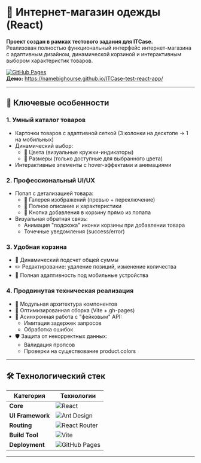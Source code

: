 # 🧥 Интернет-магазин одежды (React)

**Проект создан в рамках тестового задания для ITCase.**  
Реализован полностью функциональный интерфейс интернет-магазина с адаптивным дизайном, динамической корзиной и интерактивным выбором характеристик товаров.

[![GitHub Pages](https://img.shields.io/badge/Demo-ITCase_Test_App-009688?style=flat&logo=github)](https://namebighourse.github.io/ITCase-test-react-app/)  
**Демо:** https://namebighourse.github.io/ITCase-test-react-app/

---

## 🌟 Ключевые особенности

### 1. **Умный каталог товаров**
- Карточки товаров с адаптивной сеткой (3 колонки на десктопе → 1 на мобильных)
- Динамический выбор:
  - 🎨 Цвета (визуальные кружки-индикаторы)
  - 📏 Размеры (только доступные для выбранного цвета)
- Интерактивные элементы с hover-эффектами и анимациями

### 2. **Профессиональный UI/UX**
- Попап с детализацией товара:
  - 📸 Галерея изображений (превью + переключение)
  - 📝 Полное описание и характеристики
  - 🛒 Кнопка добавления в корзину прямо из попапа
- Визуальная обратная связь:
  - Анимация "подскока" иконки корзины при добавлении товара
  - Точечные уведомления (success/error)

### 3. **Удобная корзина**
- 🧮 Динамический подсчет общей суммы
- ✏️ Редактирование: удаление позиций, изменение количества
- 📱 Полная адаптивность под мобильные устройства

### 4. **Продвинутая техническая реализация**
- 🧩 Модульная архитектура компонентов
- 🚀 Оптимизированная сборка (Vite + gh-pages)
- 🔄 Асинхронная работа с "фейковым" API:
  - Имитация задержек запросов
  - Обработка ошибок
- 🛡 Защита от некорректных данных:
  - Валидация пропсов
  - Проверки на существование product.colors

---

## 🛠 Технологический стек

| Категория       | Технологии                                                                                     |
|-----------------|-----------------------------------------------------------------------------------------------|
| **Core**        | ![React](https://img.shields.io/badge/React-18.2-61DAFB?logo=react)                           |
| **UI Framework**| ![Ant Design](https://img.shields.io/badge/Ant_Design-5.16-0170FE?logo=ant-design)            |
| **Routing**     | ![React Router](https://img.shields.io/badge/React_Router-6.20-CA4245?logo=react-router)      |
| **Build Tool**  | ![Vite](https://img.shields.io/badge/Vite-4.4-646CFF?logo=vite)                               |
| **Deployment**  | ![GitHub Pages](https://img.shields.io/badge/GitHub_Pages-✓-009688?logo=github)               |

---
